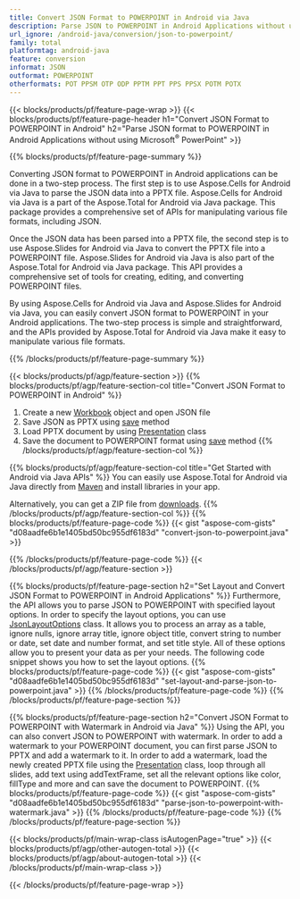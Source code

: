 ```yaml
---
title: Convert JSON Format to POWERPOINT in Android via Java 
description: Parse JSON to POWERPOINT in Android Applications without using Microsoft PowerPoint
url_ignore: /android-java/conversion/json-to-powerpoint/
family: total
platformtag: android-java
feature: conversion
informat: JSON
outformat: POWERPOINT
otherformats: POT PPSM OTP ODP PPTM PPT PPS PPSX POTM POTX
---
```

{{< blocks/products/pf/feature-page-wrap >}}
{{< blocks/products/pf/feature-page-header h1="Convert JSON Format to POWERPOINT in Android" h2="Parse JSON format to POWERPOINT in Android Applications without using Microsoft<sup>&reg;</sup> PowerPoint" >}}

{{% blocks/products/pf/feature-page-summary %}}

Converting JSON format to POWERPOINT in Android applications can be done in a two-step process. The first step is to use Aspose.Cells for Android via Java to parse the JSON data into a PPTX file. Aspose.Cells for Android via Java is a part of the Aspose.Total for Android via Java package. This package provides a comprehensive set of APIs for manipulating various file formats, including JSON. 

Once the JSON data has been parsed into a PPTX file, the second step is to use Aspose.Slides for Android via Java to convert the PPTX file into a POWERPOINT file. Aspose.Slides for Android via Java is also part of the Aspose.Total for Android via Java package. This API provides a comprehensive set of tools for creating, editing, and converting POWERPOINT files. 

By using Aspose.Cells for Android via Java and Aspose.Slides for Android via Java, you can easily convert JSON format to POWERPOINT in your Android applications. The two-step process is simple and straightforward, and the APIs provided by Aspose.Total for Android via Java make it easy to manipulate various file formats.

{{% /blocks/products/pf/feature-page-summary  %}}

{{< blocks/products/pf/agp/feature-section >}}
{{% blocks/products/pf/agp/feature-section-col title="Convert JSON Format to POWERPOINT in Android" %}}
1. Create a new [Workbook](https://reference.aspose.com/cells/java/com.aspose.cells/Workbook) object and open JSON file 
2. Save JSON as PPTX using [save](https://reference.aspose.com/cells/java/com.aspose.cells/workbook#save(java.lang.String,%20com.aspose.cells.SaveOptions)) method
3. Load PPTX document by using [Presentation](https://reference.aspose.com/slides/java/com.aspose.slides/Presentation) class 
4. Save the document to POWERPOINT format using [save](https://reference.aspose.com/slides/java/com.aspose.slides/Presentation#save-java.lang.String-int-) method
{{% /blocks/products/pf/agp/feature-section-col %}}

{{% blocks/products/pf/agp/feature-section-col title="Get Started with Android via Java APIs" %}}
You can easily use Aspose.Total for Android via Java directly from [Maven](https://releases.aspose.com/total/java/) and install libraries in your app.

Alternatively, you can get a ZIP file from [downloads](https://releases.aspose.com/total/androidjava).
{{% /blocks/products/pf/agp/feature-section-col %}}
{{% blocks/products/pf/feature-page-code %}}
{{< gist "aspose-com-gists" "d08aadfe6b1e1405bd50bc955df6183d" "convert-json-to-powerpoint.java" >}}

{{% /blocks/products/pf/feature-page-code %}}
{{< /blocks/products/pf/agp/feature-section >}}

{{% blocks/products/pf/feature-page-section  h2="Set Layout and Convert JSON Format to POWERPOINT in Android Applications" %}}
Furthermore, the API allows you to parse JSON to POWERPOINT with specified layout options. In order to specify the layout options, you can use [JsonLayoutOptions](https://reference.aspose.com/cells/java/com.aspose.cells/jsonlayoutoptions) class. It allows you to process an array as a table, ignore nulls, ignore array title, ignore object title, convert string to number or date, set date and number format, and set title style. All of these options allow you to present your data as per your needs. The following code snippet shows you how to set the layout options. 
{{% blocks/products/pf/feature-page-code %}}
{{< gist "aspose-com-gists" "d08aadfe6b1e1405bd50bc955df6183d" "set-layout-and-parse-json-to-powerpoint.java" >}}
{{% /blocks/products/pf/feature-page-code  %}}
{{% /blocks/products/pf/feature-page-section %}}

{{% blocks/products/pf/feature-page-section  h2="Convert JSON Format to POWERPOINT with Watermark in Android via Java" %}}
Using the API, you can also convert JSON to POWERPOINT with watermark. In order to add a watermark to your POWERPOINT document, you can first parse JSON to PPTX and add a watermark to it. In order to add a watermark, load the newly created PPTX file using the [Presentation](https://reference.aspose.com/slides/java/com.aspose.slides/Presentation) class, loop through all slides, add text using addTextFrame, set all the relevant options like color, fillType and more and can save the document to POWERPOINT.
{{% blocks/products/pf/feature-page-code %}}
{{< gist "aspose-com-gists" "d08aadfe6b1e1405bd50bc955df6183d" "parse-json-to-powerpoint-with-watermark.java" >}}
{{% /blocks/products/pf/feature-page-code  %}}
{{% /blocks/products/pf/feature-page-section %}}

{{< blocks/products/pf/main-wrap-class isAutogenPage="true" >}}
{{< blocks/products/pf/agp/other-autogen-total >}}
{{< blocks/products/pf/agp/about-autogen-total >}}
{{< /blocks/products/pf/main-wrap-class >}}

{{< /blocks/products/pf/feature-page-wrap >}}